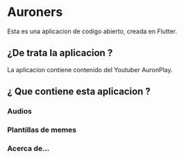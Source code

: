 # Auroners
Esta es una aplicacion de codigo abierto, creada en Flutter.
## ¿De trata la aplicacion ?
La aplicacion contiene contenido del Youtuber AuronPlay.
## ¿ Que contiene esta aplicacion ?
### Audios
### Plantillas de memes
### Acerca de...
